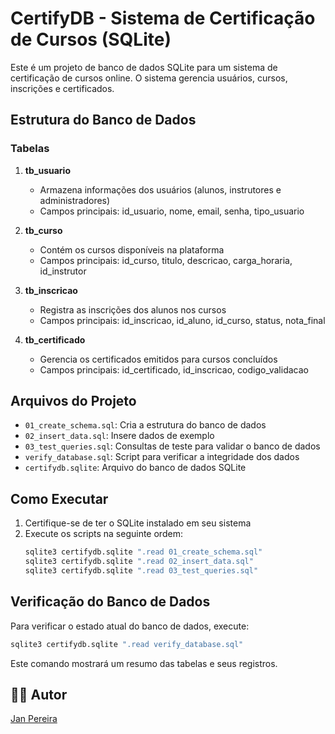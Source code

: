 # CertifyDB - Sistema de Certificação de Cursos (SQLite)

Este é um projeto de banco de dados SQLite para um sistema de certificação de cursos online. O sistema gerencia usuários, cursos, inscrições e certificados.

## Estrutura do Banco de Dados

### Tabelas

1. **tb_usuario**
   - Armazena informações dos usuários (alunos, instrutores e administradores)
   - Campos principais: id_usuario, nome, email, senha, tipo_usuario

2. **tb_curso**
   - Contém os cursos disponíveis na plataforma
   - Campos principais: id_curso, titulo, descricao, carga_horaria, id_instrutor

3. **tb_inscricao**
   - Registra as inscrições dos alunos nos cursos
   - Campos principais: id_inscricao, id_aluno, id_curso, status, nota_final

4. **tb_certificado**
   - Gerencia os certificados emitidos para cursos concluídos
   - Campos principais: id_certificado, id_inscricao, codigo_validacao

## Arquivos do Projeto

- `01_create_schema.sql`: Cria a estrutura do banco de dados
- `02_insert_data.sql`: Insere dados de exemplo
- `03_test_queries.sql`: Consultas de teste para validar o banco de dados
- `verify_database.sql`: Script para verificar a integridade dos dados
- `certifydb.sqlite`: Arquivo do banco de dados SQLite

## Como Executar

1. Certifique-se de ter o SQLite instalado em seu sistema
2. Execute os scripts na seguinte ordem:
   ```bash
   sqlite3 certifydb.sqlite ".read 01_create_schema.sql"
   sqlite3 certifydb.sqlite ".read 02_insert_data.sql"
   sqlite3 certifydb.sqlite ".read 03_test_queries.sql"
   ```

## Verificação do Banco de Dados

Para verificar o estado atual do banco de dados, execute:
```bash
sqlite3 certifydb.sqlite ".read verify_database.sql"
```

Este comando mostrará um resumo das tabelas e seus registros.

## 👨‍💻 Autor
[Jan Pereira](https://github.com/janpereira82)
